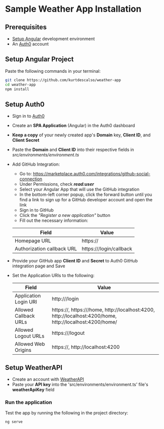 # Sample Weather App Installation

## Prerequisites
 - [Setup Angular](https://angular.io/guide/setup-local) development environment
 - An [Auth0](https://auth0.com/) account

## Setup Angular Project
Paste the following commands in your terminal:
```sh
git clone https://github.com/kurtdescalso/weather-app
cd weather-app
npm install
```

## Setup Auth0
 - Sign in to [Auth0](https://auth0.com/)
 - Create an **SPA Application** (Angular) in the  Auth0 dashboard
 - **Keep a copy** of your newly created app's **Domain** key, **Client ID**, and **Client Secret**
 - Paste the **Domain** and **Client ID** into their respective fields in _src/environments/environment.ts_

 - Add GitHub Integration:
     - Go to: https://marketplace.auth0.com/integrations/github-social-connection
     - Under Permissions, check ___read:user___
     - Select your Angular App that will use the GitHub integration
     - In the bottom-left corner popup, click the forward button until you find a link to sign up for a GitHub developer account and open the link
     - Sign in to GitHub
     - Click the _"Register a new application"_ button
     - Fill out the necessary information:

    | Field | Value |
    | ----- | ----- |
    | Homepage URL | https://<YOUR DOMAIN> |
    | Authorization callback URL | https://<YOUR DOMAIN>/login/callback |
    
 - Provide your GitHub app **Client ID** and **Secret** to Auth0 GitHub integration page and Save
 - Set the Application URIs to the following:

    | Field | Value |
    | ----- | ----- |
    | Application Login URI | http://<YOUR DOMAIN>/login |
    | Allowed Callback URLs | https://<YOUR DOMAIN>, https://<YOUR DOMAIN>/home, http://localhost:4200, http://localhost:4200/home, http://localhost:4200/home/ |
    | Allowed Logout URLs | https://<YOUR DOMAIN>/logout |
    | Allowed Web Origins | https://<YOUR DOMAIN>, http://localhost:4200 |


## Setup WeatherAPI
 - Create an account with [WeatherAPI](https://www.weatherapi.com/)
 - Paste your **API key** into the 'src/environments/environment.ts' file's **weatherApiKey** field

### Run the application
Test the app by running the following in the project directory:

```sh
ng serve
```
